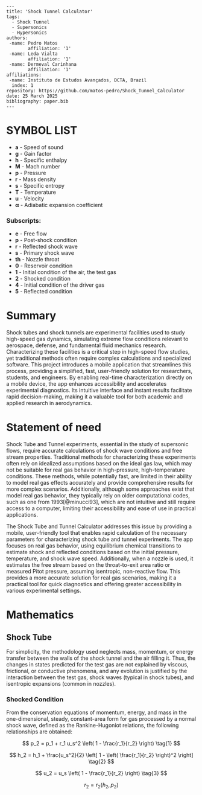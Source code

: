 ```
---
title: 'Shock Tunnel Calculator'
tags:
  - Shock Tunnel
  - Supersonics
  - Hypersonics 
authors:
 -name: Pedro Matos
        affiliation: '1'
 -name: Leda Vialta
        affiliation: '1'
 -name: Dermeval Carinhana
        affiliation: '1'
affiliations:
 -name: Instituto de Estudos Avançados, DCTA, Brazil
  index: 1
repository: https://github.com/matos-pedro/Shock_Tunnel_Calculator
date: 25 March 2025
bibliography: paper.bib
---
```


# SYMBOL LIST

- **a** - Speed of sound
- **g** - Gain factor
- **h** - Specific enthalpy
- **M** - Mach number
- **p** - Pressure
- **r** - Mass density
- **s** - Specific entropy
- **T** - Temperature
- **u** - Velocity
- **α** - Adiabatic expansion coefficient

### Subscripts:

- **e** - Free flow
- **p** - Post-shock condition
- **r** - Reflected shock wave
- **s** - Primary shock wave
- **th** - Nozzle throat
- **0** - Reservoir condition
- **1** - Initial condition of the air, the test gas
- **2** - Shocked condition
- **4** - Initial condition of the driver gas
- **5** - Reflected condition

# Summary

Shock tubes and shock tunnels are experimental facilities used to study high-speed gas dynamics, simulating extreme flow conditions relevant to aerospace, defense, and fundamental fluid mechanics research. Characterizing these facilities is a critical step in high-speed flow studies, yet traditional methods often require complex calculations and specialized software. This project introduces a mobile application that streamlines this process, providing a simplified, fast, user-friendly solution for researchers, students, and engineers. By enabling real-time characterization directly on a mobile device, the app enhances accessibility and accelerates experimental diagnostics. Its intuitive interface and instant results facilitate rapid decision-making, making it a valuable tool for both academic and applied research in aerodynamics.

# Statement of need

Shock Tube and Tunnel experiments, essential in the study of supersonic flows, require accurate calculations of shock wave conditions and free stream properties. Traditional methods for characterizing these experiments often rely on idealized assumptions based on the ideal gas law, which may not be suitable for real gas behavior in high-pressure, high-temperature conditions. These methods, while potentially fast, are limited in their ability to model real gas effects accurately and provide comprehensive results for more complex scenarios. Additionally, although some approaches exist that model real gas behavior, they typically rely on older computational codes, such as one from 1993[@minucci93], which are not intuitive and still require access to a computer, limiting their accessibility and ease of use in practical applications.

The Shock Tube and Tunnel Calculator addresses this issue by providing a mobile, user-friendly tool that enables rapid calculation of the necessary parameters for characterizing shock tube and tunnel experiments. The app focuses on real gas behavior, using equilibrium chemical transitions to estimate shock and reflected conditions based on the initial pressure, temperature, and shock wave speed. Additionally, when a nozzle is used, it estimates the free stream based on the throat-to-exit area ratio or measured Pitot pressure, assuming isentropic, non-reactive flow. This provides a more accurate solution for real gas scenarios, making it a practical tool for quick diagnostics and offering greater accessibility in various experimental settings.



# Mathematics

## Shock Tube

For simplicity, the methodology used neglects mass, momentum, or energy transfer between the walls of the shock tunnel and the air filling it. Thus, the changes in states predicted for the test gas are not explained by viscous, frictional, or conductive phenomena, and any evolution is justified by the interaction between the test gas, shock waves (typical in shock tubes), and isentropic expansions (common in nozzles).

### Shocked Condition

From the conservation equations of momentum, energy, and mass in the one-dimensional, steady, constant-area form for gas processed by a normal shock wave, defined as the Rankine-Hugoniot relations, the following relationships are obtained:

$$
p_2 = p_1 + r_1 u_s^2 \left( 1 - \frac{r_1}{r_2} \right) \tag{1}
$$


$$
h_2 = h_1 + \frac{u_s^2}{2} \left[ 1 - \left( \frac{r_1}{r_2} \right)^2 \right] \tag{2}
$$


$$
u_2 = u_s \left( 1 - \frac{r_1}{r_2} \right) \tag{3}
$$


$$
r_2 = r_2(h_2, p_2) \tag{4}
$$
